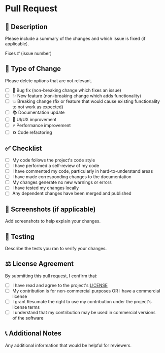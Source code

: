 # Pull Request

## 📝 Description

Please include a summary of the changes and which issue is fixed (if applicable).

Fixes # (issue number)

## 🎯 Type of Change

Please delete options that are not relevant.

- [ ] 🐛 Bug fix (non-breaking change which fixes an issue)
- [ ] ✨ New feature (non-breaking change which adds functionality)
- [ ] 💥 Breaking change (fix or feature that would cause existing functionality to not work as expected)
- [ ] 📚 Documentation update
- [ ] 🎨 UI/UX improvement
- [ ] ⚡ Performance improvement
- [ ] ♻️ Code refactoring

## ✅ Checklist

- [ ] My code follows the project's code style
- [ ] I have performed a self-review of my code
- [ ] I have commented my code, particularly in hard-to-understand areas
- [ ] I have made corresponding changes to the documentation
- [ ] My changes generate no new warnings or errors
- [ ] I have tested my changes locally
- [ ] Any dependent changes have been merged and published

## 📸 Screenshots (if applicable)

Add screenshots to help explain your changes.

## 🧪 Testing

Describe the tests you ran to verify your changes.

## ⚖️ License Agreement

By submitting this pull request, I confirm that:

- [ ] I have read and agree to the project's [LICENSE](../LICENSE.md)
- [ ] My contribution is for non-commercial purposes OR I have a commercial license
- [ ] I grant Resumate the right to use my contribution under the project's license terms
- [ ] I understand that my contribution may be used in commercial versions of the software

## 📞 Additional Notes

Any additional information that would be helpful for reviewers.
